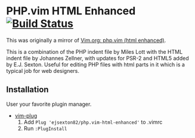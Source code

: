 # PHP.vim HTML Enhanced [![Build Status](https://travis-ci.org/ejsexton82/php.vim-html-enhanced.svg?branch=master)](https://travis-ci.org/ejsexton82/php.vim-html-enhanced)
This was originally a mirror of [Vim.org: php.vim (html enhanced)](http://www.vim.org/scripts/script.php?script_id=604).

This is a combination of the PHP indent file by Miles Lott with the HTML indent
file by Johannes Zellner, with updates for PSR-2 and HTML5 added by E.J.
Sexton. Useful for editing PHP files with html parts in it which is a typical
job for web designers.

## Installation

User your favorite plugin manager.

* [vim-plug](https://github.com/junegunn/vim-plug)
    1. Add `Plug 'ejsexton82/php.vim-html-enhanced'` to .vimrc
    2. Run `:PlugInstall`
